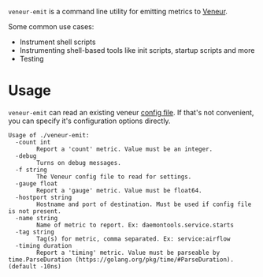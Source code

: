 `veneur-emit` is a command line utility for emitting metrics to [Veneur](https://github.com/stripe/veneur).

Some common use cases:
* Instrument shell scripts
* Instrumenting shell-based tools like init scripts, startup scripts and more
* Testing

# Usage

`veneur-emit` can read an existing veneur [config file](https://github.com/stripe/veneur#configuration). If that's not convenient, you can specify it's configuration options directly.

```
Usage of ./veneur-emit:
  -count int
    	Report a 'count' metric. Value must be an integer.
  -debug
    	Turns on debug messages.
  -f string
    	The Veneur config file to read for settings.
  -gauge float
    	Report a 'gauge' metric. Value must be float64.
  -hostport string
    	Hostname and port of destination. Must be used if config file is not present.
  -name string
    	Name of metric to report. Ex: daemontools.service.starts
  -tag string
    	Tag(s) for metric, comma separated. Ex: service:airflow
  -timing duration
    	Report a 'timing' metric. Value must be parseable by time.ParseDuration (https://golang.org/pkg/time/#ParseDuration). (default -10ns)
```

